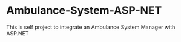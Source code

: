 # Ambulance-System-ASP-NET
This is self project to integrate an Ambulance System Manager with ASP.NET
